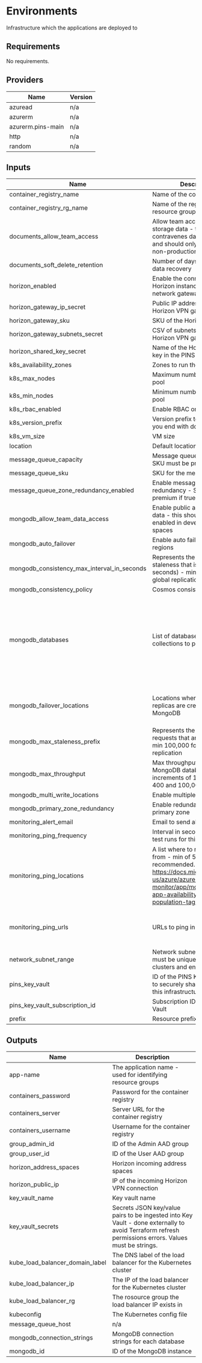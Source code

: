 # Environments

Infrastructure which the applications are deployed to

## Requirements

No requirements.

## Providers

| Name | Version |
|------|---------|
| azuread | n/a |
| azurerm | n/a |
| azurerm.pins-main | n/a |
| http | n/a |
| random | n/a |

## Inputs

| Name | Description | Type | Default | Required |
|------|-------------|------|---------|:--------:|
| container\_registry\_name | Name of the container registry | `string` | n/a | yes |
| container\_registry\_rg\_name | Name of the registry's resource group | `string` | n/a | yes |
| documents\_allow\_team\_access | Allow team access to the storage data - this contravenes data protection and should only be enabled in non-production clusters | `bool` | `false` | no |
| documents\_soft\_delete\_retention | Number of days to allow for data recovery | `number` | `30` | no |
| horizon\_enabled | Enable the connection to the Horizon instance over a virtual network gateway | `bool` | `false` | no |
| horizon\_gateway\_ip\_secret | Public IP address of the Horizon VPN gateway | `string` | `"horizon-gateway-ip"` | no |
| horizon\_gateway\_sku | SKU of the Horizon gateway | `string` | `"VpnGw1AZ"` | no |
| horizon\_gateway\_subnets\_secret | CSV of subnets to use for the Horizon VPN gateway | `string` | `null` | no |
| horizon\_shared\_key\_secret | Name of the Horizon shared key in the PINS key vault | `string` | `null` | no |
| k8s\_availability\_zones | Zones to run the node pools in | `list(string)` | `null` | no |
| k8s\_max\_nodes | Maximum number of nodes per pool | `number` | `3` | no |
| k8s\_min\_nodes | Minimum number of nodes per pool | `number` | `1` | no |
| k8s\_rbac\_enabled | Enable RBAC on cluster | `bool` | `true` | no |
| k8s\_version\_prefix | Version prefix to use - ensure you end with dot (.) | `string` | `"1.18."` | no |
| k8s\_vm\_size | VM size | `string` | `"Standard_DS2_v2"` | no |
| location | Default location for resources | `string` | `"uksouth"` | no |
| message\_queue\_capacity | Message queue capacity - SKU must be premium if non-0 | `number` | `0` | no |
| message\_queue\_sku | SKU for the message queue | `string` | `"Basic"` | no |
| message\_queue\_zone\_redundancy\_enabled | Enable message queue redundancy - SKU must be premium if true | `bool` | `false` | no |
| mongodb\_allow\_team\_data\_access | Enable public access to the data - this should only be enabled in development spaces | `bool` | `false` | no |
| mongodb\_auto\_failover | Enable auto failover between regions | `bool` | `false` | no |
| mongodb\_consistency\_max\_interval\_in\_seconds | Represents the amount of staleness that is tolerated (in seconds) - min 5 mins for global replication | `number` | `300` | no |
| mongodb\_consistency\_policy | Cosmos consistency policy | `string` | `"BoundedStaleness"` | no |
| mongodb\_databases | List of databases and collections to provision | <pre>list(object({<br>    name = string<br>    collections = list(object({<br>      name = string<br>      default_ttl_seconds = number<br>      indexes = list(object({<br>        keys = set(string)<br>        unique = bool<br>      }))<br>    }))<br>  }))</pre> | `[]` | no |
| mongodb\_failover\_locations | Locations where failover replicas are created for MongoDB | <pre>list(object({<br>    location = string<br>    redundancy = bool<br>  }))</pre> | `[]` | no |
| mongodb\_max\_staleness\_prefix | Represents the number of state requests that are tolerated - min 100,000 for global replication | `number` | `100000` | no |
| mongodb\_max\_throughput | Max throughput of the MongoDB database - set in increments of 100 between 400 and 100,000 | `number` | `400` | no |
| mongodb\_multi\_write\_locations | Enable multiple write locations | `bool` | `false` | no |
| mongodb\_primary\_zone\_redundancy | Enable redundancy in the primary zone | `bool` | `false` | no |
| monitoring\_alert\_email | Email to send alerts to | `string` | `null` | no |
| monitoring\_ping\_frequency | Interval in seconds between test runs for this ping test | `number` | `300` | no |
| monitoring\_ping\_locations | A list where to run the tests from - min of 5 location recommended. List available at https://docs.microsoft.com/en-us/azure/azure-monitor/app/monitor-web-app-availability#location-population-tags | `list(string)` | <pre>[<br>  "emea-ru-msa-edge",<br>  "emea-se-sto-edge",<br>  "emea-gb-db3-azr",<br>  "emea-nl-ams-azr",<br>  "us-va-ash-azr"<br>]</pre> | no |
| monitoring\_ping\_urls | URLs to ping in the monitoring | <pre>list(object({<br>    name = string<br>    url = string<br>  }))</pre> | `[]` | no |
| network\_subnet\_range | Network subnet range. This must be unique across all clusters and end `/16` | `string` | n/a | yes |
| pins\_key\_vault | ID of the PINS Key Vault - used to securely share secrets with this infrastructure | `string` | `null` | no |
| pins\_key\_vault\_subscription\_id | Subscription ID for the Key Vault | `string` | `null` | no |
| prefix | Resource prefix | `string` | `"pins"` | no |

## Outputs

| Name | Description |
|------|-------------|
| app-name | The application name - used for identifying resource groups |
| containers\_password | Password for the container registry |
| containers\_server | Server URL for the container registry |
| containers\_username | Username for the container registry |
| group\_admin\_id | ID of the Admin AAD group |
| group\_user\_id | ID of the User AAD group |
| horizon\_address\_spaces | Horizon incoming address spaces |
| horizon\_public\_ip | IP of the incoming Horizon VPN connection |
| key\_vault\_name | Key vault name |
| key\_vault\_secrets | Secrets JSON key/value pairs to be ingested into Key Vault - done externally to avoid Terraform refresh permissions errors. Values must be strings. |
| kube\_load\_balancer\_domain\_label | The DNS label of the load balancer for the Kubernetes cluster |
| kube\_load\_balancer\_ip | The IP of the load balancer for the Kubernetes cluster |
| kube\_load\_balancer\_rg | The rosource group the load balancer IP exists in |
| kubeconfig | The Kubernetes config file |
| message\_queue\_host | n/a |
| mongodb\_connection\_strings | MongoDB connection strings for each database |
| mongodb\_id | ID of the MongoDB instance |

